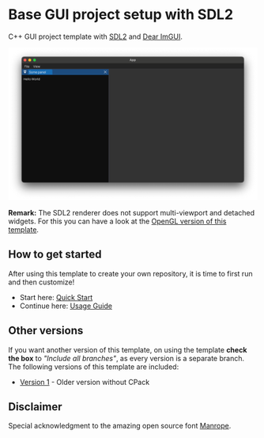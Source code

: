 # Base GUI project setup with SDL2

C++ GUI project template with [SDL2](https://www.libsdl.org) and [Dear ImGUI](https://github.com/ocornut/imgui).

![Image of the example app.](example-app.png)

**Remark:** The SDL2 renderer does not support multi-viewport and detached widgets. For this you can have a look at the
[OpenGL version of this template](https://github.com/MartinHelmut/cpp-gui-template-sdl2-opengl).

## How to get started

After using this template to create your own repository, it is time to first run and then customize!

- Start here: [Quick Start](docs/QuickStart.md)
- Continue here: [Usage Guide](docs/README.md)

## Other versions

If you want another version of this template, on using the template **check the box** to _"Include all branches"_, as every version is a separate branch. The following versions of this template are included:

- [Version 1](https://github.com/MartinHelmut/cpp-gui-template-sdl2/tree/version-1) - Older version without CPack

## Disclaimer

Special acknowledgment to the amazing open source font [Manrope](https://manropefont.com).
